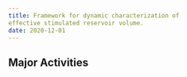 ```yaml
---
title: Framework for dynamic characterization of
effective stimulated reservoir volume.
date: 2020-12-01
---
```




<!--more-->

## Major Activities
